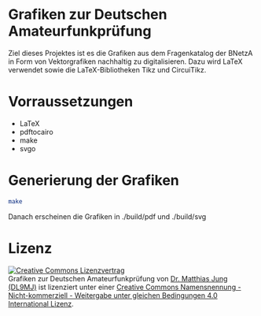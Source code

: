 Grafiken zur Deutschen Amateurfunkprüfung
=========================================

Ziel dieses Projektes ist es die Grafiken aus dem Fragenkatalog der BNetzA in Form von Vektorgrafiken nachhaltig zu digitalisieren. Dazu wird LaTeX verwendet sowie die LaTeX-Bibliotheken Tikz und CircuiTikz.

Vorraussetzungen
================

- LaTeX
- pdftocairo
- make
- svgo

Generierung der Grafiken
========================

```bash
make
```

Danach erscheinen die Grafiken in ./build/pdf und ./build/svg

Lizenz
======
<a rel="license" href="http://creativecommons.org/licenses/by-nc-sa/4.0/"><img alt="Creative Commons Lizenzvertrag" style="border-width:0" src="https://i.creativecommons.org/l/by-nc-sa/4.0/88x31.png" /></a><br /><span xmlns:dct="http://purl.org/dc/terms/" property="dct:title">Grafiken zur Deutschen Amateurfunkprüfung</span> von <a xmlns:cc="http://creativecommons.org/ns#" href="https://github.com/myzinsky/HamExamImages" property="cc:attributionName" rel="cc:attributionURL">Dr. Matthias Jung (DL9MJ)</a> ist lizenziert unter einer <a rel="license" href="http://creativecommons.org/licenses/by-nc-sa/4.0/">Creative Commons Namensnennung - Nicht-kommerziell - Weitergabe unter gleichen Bedingungen 4.0 International Lizenz</a>.

